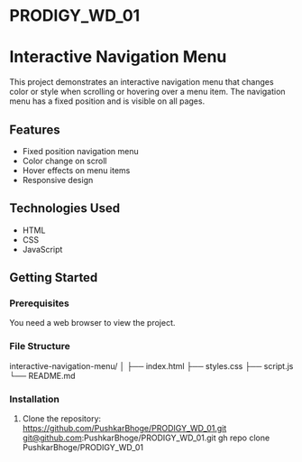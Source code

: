 # PRODIGY_WD_01
# Interactive Navigation Menu

This project demonstrates an interactive navigation menu that changes color or style when scrolling or hovering over a menu item. The navigation menu has a fixed position and is visible on all pages.

## Features

- Fixed position navigation menu
- Color change on scroll
- Hover effects on menu items
- Responsive design

## Technologies Used

- HTML
- CSS
- JavaScript

## Getting Started

### Prerequisites

You need a web browser to view the project.


### File Structure

interactive-navigation-menu/
│
├── index.html
├── styles.css
├── script.js
└── README.md


### Installation

1. Clone the repository:
   https://github.com/PushkarBhoge/PRODIGY_WD_01.git
   git@github.com:PushkarBhoge/PRODIGY_WD_01.git
   gh repo clone PushkarBhoge/PRODIGY_WD_01
